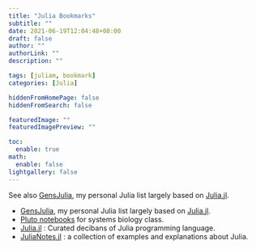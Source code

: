 ```yaml
---
title: "Julia Bookmarks"
subtitle: ""
date: 2021-06-19T12:04:48+08:00
draft: false
author: ""
authorLink: ""
description: ""

tags: [juliam, bookmark]
categories: [Julia]

hiddenFromHomePage: false
hiddenFromSearch: false

featuredImage: ""
featuredImagePreview: ""

toc:
  enable: true
math:
  enable: false
lightgallery: false
---
```


See also [GensJulia](https://sosiristseng.github.io/GensJulia/), my personal Julia list largely based on [Julia.jl][].

[Julia.jl]: https://github.com/svaksha/Julia.jl

<!--more-->

- [GensJulia](https://sosiristseng.github.io/GensJulia/), my personal Julia list largely based on [Julia.jl][].
- [Pluto notebooks](https://github.com/sosiristseng/pluto-notebooks) for systems biology class.
- [Julia.jl][] : Curated decibans of Julia programming language.
- [JuliaNotes.jl](https://github.com/m3g/JuliaNotes.jl) : a collection of examples and explanations about Julia.
